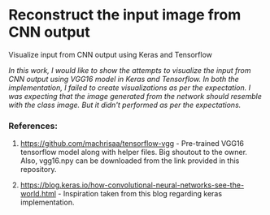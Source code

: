 # Reconstruct the input image from CNN output
Visualize input from CNN output using Keras and Tensorflow

_In this work, I would like to show the attempts to visualize the input from CNN output using VGG16 model in Keras and Tensorflow. In both the implementation, I failed to create visualizations as per the expectation. I was expecting that the image generated from the network should resemble with the class image. But it didn't performed as per the expectations._



### References: 
1. https://github.com/machrisaa/tensorflow-vgg  - Pre-trained VGG16 tensorflow model along with helper files. Big shoutout to the owner. Also, vgg16.npy can be downloaded from the link provided in this repository.

2. https://blog.keras.io/how-convolutional-neural-networks-see-the-world.html  - Inspiration taken from this blog regarding keras implementation.

